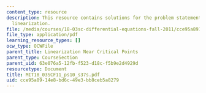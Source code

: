 ```yaml
---
content_type: resource
description: This resource contains solutions for the problem statements related to
  linearization.
file: /media/courses/18-03sc-differential-equations-fall-2011/cce95a8914e8bd6c49e3bb8ceb5a8279_MIT18_03SCF11_ps10_s37s.pdf
file_type: application/pdf
learning_resource_types: []
ocw_type: OCWFile
parent_title: Linearization Near Critical Points
parent_type: CourseSection
parent_uid: 63e076a5-12fb-f523-d18c-f5b9e2d4929d
resourcetype: Document
title: MIT18_03SCF11_ps10_s37s.pdf
uid: cce95a89-14e8-bd6c-49e3-bb8ceb5a8279
---
```

